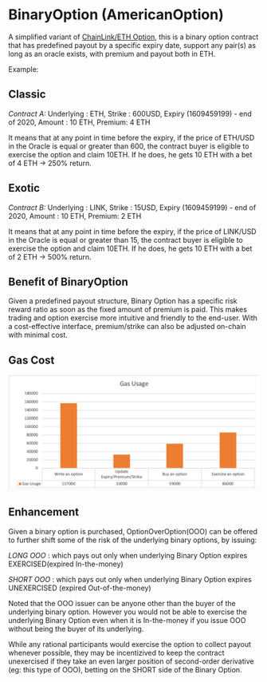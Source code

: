 # BinaryOption (AmericanOption)

A simplified variant of  [ChainLink/ETH Option](https://github.com/gmondok/ChainlinkCallOptions/blob/main/chainlinkOptions.sol), this is a binary option contract that has predefined payout by a specific expiry date, support any pair(s) as long as an oracle exists, with premium and payout both in ETH.

Example:

Classic
-------

*Contract A:* Underlying : ETH, Strike : 600USD, Expiry (1609459199) - end of 2020, Amount : 10 ETH, Premium: 4 ETH

It means that at any point in time before the expiry, if the price of ETH/USD in the Oracle is equal or greater than 600, the contract buyer is eligible to exercise the option and claim 10ETH. If he does, he gets 10 ETH with a bet of 4 ETH -> 250% return.


Exotic
------

*Contract B:* Underlying : LINK, Strike : 15USD, Expiry (1609459199) - end of 2020, Amount : 10 ETH, Premium: 2 ETH

It means that at any point in time before the expiry, if the price of LINK/USD in the Oracle is equal or greater than 15, the contract buyer is eligible to exercise the option and claim 10ETH. If he does, he gets 10 ETH with a bet of 2 ETH -> 500% return.

Benefit of BinaryOption
-----------------------

Given a predefined payout structure, Binary Option has a specific risk reward ratio as soon as the fixed amount of premium is paid. This makes trading and option exercise more intuitive and friendly to the end-user. With a cost-effective interface, premium/strike can also be adjusted on-chain with minimal cost.

## Gas Cost

![alt text](https://github.com/chrisckwong821/BinaryOption/blob/main/asset/gas.png?raw=true)
 
Enhancement
----------
Given a binary option is purchased, OptionOverOption(OOO) can be offered to further shift some of the risk of the underlying binary options, by issuing:

*LONG OOO* : which pays out only when underlying Binary Option expires EXERCISED(expired In-the-money)

*SHORT OOO* : which pays out only when underlying Binary Option expires UNEXERCISED (expired Out-of-the-money)

Noted that the OOO issuer can be anyone other than the buyer of the underlying binary option. However you would not be able to exercise the underlying Binary Option even when it is In-the-money if you issue OOO without being the buyer of its underlying. 

While any rational participants would exercise the option to collect payout whenever possible, they may be incentizived to keep the contract unexercised if they take an even larger position of second-order derivative (eg: this type of OOO), betting on the SHORT side of the Binary Option.
